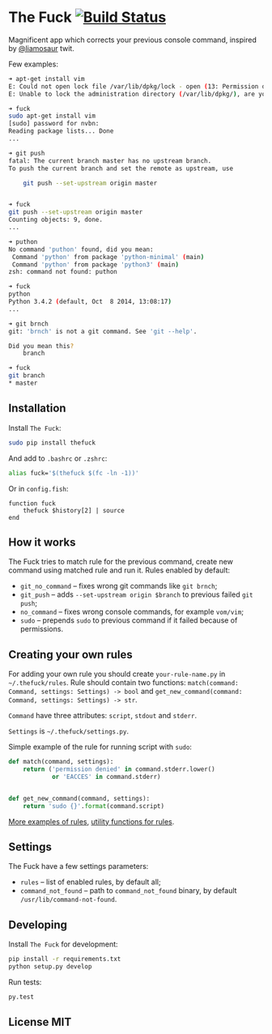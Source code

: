 # The Fuck [![Build Status](https://travis-ci.org/nvbn/thefuck.svg)](https://travis-ci.org/nvbn/thefuck)

Magnificent app which corrects your previous console command,
inspired by [@liamosaur](https://twitter.com/liamosaur/status/506975850596536320)
twit.

Few examples:

```bash
➜ apt-get install vim
E: Could not open lock file /var/lib/dpkg/lock - open (13: Permission denied)
E: Unable to lock the administration directory (/var/lib/dpkg/), are you root?

➜ fuck
sudo apt-get install vim
[sudo] password for nvbn:
Reading package lists... Done
...

➜ git push
fatal: The current branch master has no upstream branch.
To push the current branch and set the remote as upstream, use

    git push --set-upstream origin master


➜ fuck
git push --set-upstream origin master
Counting objects: 9, done.
...

➜ puthon
No command 'puthon' found, did you mean:
 Command 'python' from package 'python-minimal' (main)
 Command 'python' from package 'python3' (main)
zsh: command not found: puthon

➜ fuck
python
Python 3.4.2 (default, Oct  8 2014, 13:08:17)
...

➜ git brnch
git: 'brnch' is not a git command. See 'git --help'.

Did you mean this?
	branch

➜ fuck
git branch
* master
```

## Installation

Install `The Fuck`:

```bash
sudo pip install thefuck
```

And add to `.bashrc` or `.zshrc`:

```bash
alias fuck='$(thefuck $(fc -ln -1))'
```

Or in `config.fish`:

```fish
function fuck
    thefuck $history[2] | source
end
```

## How it works

The Fuck tries to match rule for the previous command, create new command
using matched rule and run it. Rules enabled by default:

* `git_no_command` &ndash; fixes wrong git commands like `git brnch`;
* `git_push` &ndash; adds `--set-upstream origin $branch` to previous failed `git push`;
* `no_command` &ndash; fixes wrong console commands, for example `vom/vim`;
* `sudo` &ndash; prepends `sudo` to previous command if it failed because of permissions.  

## Creating your own rules

For adding your own rule you should create `your-rule-name.py`
in `~/.thefuck/rules`. Rule should contain two functions:
`match(command: Command, settings: Settings) -> bool`
and `get_new_command(command: Command, settings: Settings) -> str`.

`Command` have three attributes: `script`, `stdout` and `stderr`.

`Settings` is `~/.thefuck/settings.py`.

Simple example of the rule for running script with `sudo`:

```python
def match(command, settings):
    return ('permission denied' in command.stderr.lower()
            or 'EACCES' in command.stderr)


def get_new_command(command, settings):
    return 'sudo {}'.format(command.script)
```

[More examples of rules](https://github.com/nvbn/thefuck/tree/master/thefuck/rules),
[utility functions for rules](https://github.com/nvbn/thefuck/tree/master/thefuck/utils.py).

## Settings

The Fuck have a few settings parameters:

* `rules` &ndash; list of enabled rules, by default all;
* `command_not_found` &ndash; path to `command_not_found` binary,
by default `/usr/lib/command-not-found`.

## Developing

Install `The Fuck` for development:

```bash
pip install -r requirements.txt
python setup.py develop
```

Run tests:

```bash
py.test
```

## License MIT
